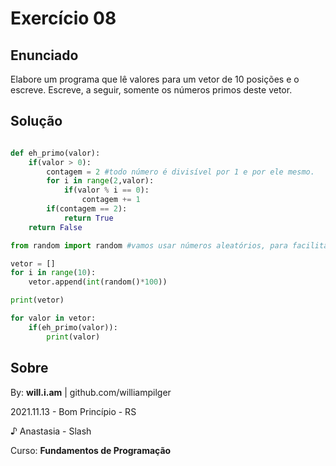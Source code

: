 # Exercício 08

## Enunciado

Elabore um programa que lê valores para um vetor de 10 posições e o escreve. Escreve, a seguir, somente os números primos deste vetor.

## Solução

```py

def eh_primo(valor):
    if(valor > 0):
        contagem = 2 #todo número é divisível por 1 e por ele mesmo.
        for i in range(2,valor):
            if(valor % i == 0):
                contagem += 1
        if(contagem == 2):
            return True
    return False

from random import random #vamos usar números aleatórios, para facilitar nossa vida

vetor = []
for i in range(10):
    vetor.append(int(random()*100))

print(vetor)

for valor in vetor:
    if(eh_primo(valor)):
        print(valor)

```

## Sobre

By: **will.i.am** | github.com/williampilger

2021.11.13 - Bom Princípio - RS

♪ Anastasia - Slash

Curso: **Fundamentos de Programação**